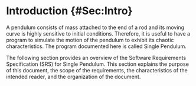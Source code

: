 # Introduction {#Sec:Intro}

A pendulum consists of mass attached to the end of a rod and its moving curve is highly sensitive to initial conditions. Therefore, it is useful to have a program to simulate the motion of the pendulum to exhibit its chaotic characteristics. The program documented here is called Single Pendulum.

The following section provides an overview of the Software Requirements Specification (SRS) for Single Pendulum. This section explains the purpose of this document, the scope of the requirements, the characteristics of the intended reader, and the organization of the document.


